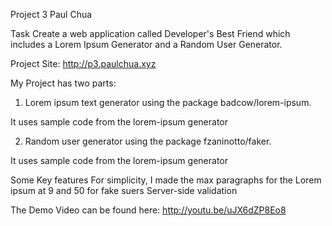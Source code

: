Project 3
Paul Chua

Task
Create a web application called Developer's Best Friend which includes a Lorem Ipsum Generator and a 
Random User Generator.

Project Site: http://p3.paulchua.xyz

My Project has two parts:
1) Lorem ipsum text generator using the package badcow/lorem-ipsum.

It uses sample code from the lorem-ipsum generator


2) Random user generator using the package  fzaninotto/faker.

It uses sample code from the lorem-ipsum generator

Some Key features
For simplicity, I made the max paragraphs for the Lorem ipsum at 9 and 50 for fake suers
Server-side validation

The Demo Video can be found here:
http://youtu.be/uJX6dZP8Eo8
